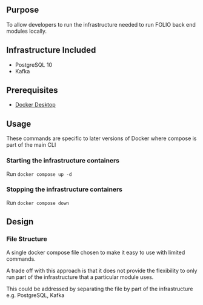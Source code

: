 ## Purpose

To allow developers to run the infrastructure needed to run FOLIO back end modules locally.

## Infrastructure Included

* PostgreSQL 10
* Kafka

## Prerequisites

* [Docker Desktop](https://www.docker.com/products/docker-desktop)

## Usage

These commands are specific to later versions of Docker where compose is part of the main CLI

### Starting the infrastructure containers

Run `docker compose up -d`

### Stopping the infrastructure containers

Run `docker compose down`

## Design

### File Structure

A single docker compose file chosen to make it easy to use with limited commands. 

A trade off with this approach is that it does not provide the flexibility to only 
run part of the infrastructure that a particular module uses. 

This could be addressed by separating the file by part of the infrastructure e.g. PostgreSQL, Kafka  